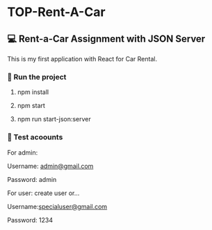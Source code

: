 # TOP-Rent-A-Car

## 💻 Rent-a-Car Assignment with JSON Server

This is my first application with React for Car Rental.

### 🏃 Run the project

1. npm install

2. npm start

3. npm run start-json:server

### 🧪 Test acoounts

For admin:

Username: admin@gmail.com
  
Password: admin

For user:
create user or...
  
Username:specialuser@gmail.com
  
Password: 1234

